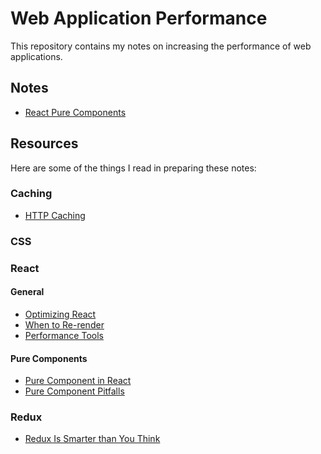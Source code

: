 # Web Application Performance

This repository contains my notes on increasing the performance of web applications.

## Notes

* [React Pure Components]

[React Pure Components]: ./notes/react/pure-component

## Resources

Here are some of the things I read in preparing these notes:

### Caching

* [HTTP Caching]

### CSS

### React

#### General

* [Optimizing React]
* [When to Re-render]
* [Performance Tools]

#### Pure Components

* [Pure Component in React]
* [Pure Component Pitfalls]

### Redux

* [Redux Is Smarter than You Think]

[HTTP Caching]: https://developers.google.com/web/fundamentals/performance/optimizing-content-efficiency/http-caching
[Optimizing React]: https://facebook.github.io/react/docs/optimizing-performance.html
[When to Re-render]: http://lucybain.com/blog/2017/react-js-when-to-rerender/
[Performance Tools]: https://facebook.github.io/react/docs/perf.html#printwasted
[Pure Component in React]: https://60devs.com/pure-component-in-react.html
[Pure Component Pitfalls]: https://blog.shakacode.com/react-purecomponent-pitfalls-d057882f4b6e
[Redux Is Smarter than You Think]: https://gist.github.com/armw4/869ffb834f6cfa0b4e14a30746d44933
